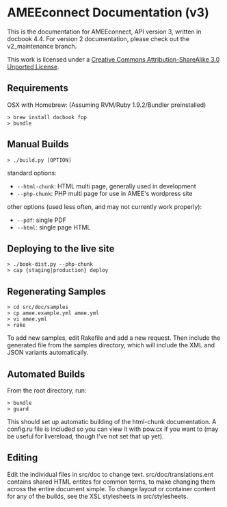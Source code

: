 AMEEconnect Documentation (v3)
==============================

This is the documentation for AMEEconnect, API version 3, written in docbook 4.4. For
version 2 documentation, please check out the v2_maintenance branch.

This work is licensed under a [Creative Commons Attribution-ShareAlike 3.0 Unported License](http://creativecommons.org/licenses/by-sa/3.0/).

Requirements
------------

OSX with Homebrew:
(Assuming RVM/Ruby 1.9.2/Bundler preinstalled)

    > brew install docbook fop
    > bundle

Manual Builds
-------------

    > ./build.py [OPTION]

standard options:

* `--html-chunk`: HTML multi page, generally used in development
* `--php-chunk`:  PHP multi page for use in AMEE's wordpress site

other options (used less often, and may not currently work properly):

* `--pdf`:  single PDF
* `--html`: single page HTML

Deploying to the live site
--------------------------

    > ./book-dist.py --php-chunk
    > cap {staging|production} deploy

Regenerating Samples
--------------------

    > cd src/doc/samples
	> cp amee.example.yml amee.yml
	> vi amee.yml
    > rake

To add new samples, edit Rakefile and add a new request. Then include the generated 
file from the samples directory, which will include the XML and JSON variants automatically.

Automated Builds
----------------

From the root directory, run:

    > bundle
    > guard

This should set up automatic building of the html-chunk documentation. A config.ru file is 
included so you can view it with pow.cx if you want to (may be useful for livereload, though
I've not set that up yet).

Editing
-------

Edit the individual files in src/doc to change text. src/doc/translations.ent contains shared
HTML entites for common terms, to make changing them across the entire document simple. To change
layout or container content for any of the builds, see the XSL stylesheets in src/stylesheets.
